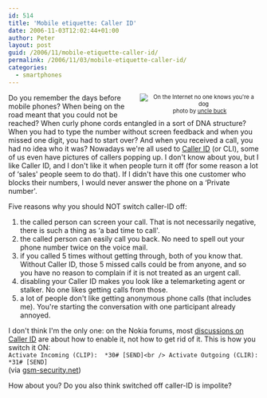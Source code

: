```yaml
---
id: 514
title: 'Mobile etiquette: Caller ID'
date: 2006-11-03T12:02:44+01:00
author: Peter
layout: post
guid: /2006/11/mobile-etiquette-caller-id/
permalink: /2006/11/03/mobile-etiquette-caller-id/
categories:
  - smartphones
---
```

<div style="float: right; text-align: center; width: 240px; font-size: .8em ">
  <img src="http://static.flickr.com/2/3859041_748a172bed_m.jpg" alt="On the Internet no one knows you're a dog" /><br /> photo by <a href="http://www.flickr.com/photos/unclebuck/3859041/">uncle buck</a>
</div>

Do you remember the days before mobile phones? When being on the road meant that you could not be reached? When curly phone cords entangled in a sort of DNA structure? When you had to type the number without screen feedback and when you missed one digit, you had to start over? And when you received a call, you had no idea who it was? Nowadays we're all used to [Caller ID](http://en.wikipedia.org/wiki/Caller_ID) (or CLI), some of us even have pictures of callers popping up. I don't know about you, but I like Caller ID, and I don't like it when people turn it off (for some reason a lot of &#8216;sales' people seem to do that). If I didn't have this one customer who blocks their numbers, I would never answer the phone on a &#8216;Private number'.

Five reasons why you should NOT switch caller-ID off:

  1. the called person can screen your call. That is not necessarily negative, there is such a thing as &#8216;a bad time to call'.
  2. the called person can easily call you back. No need to spell out your phone number twice on the voice mail.
  3. if you called 5 times without getting through, both of you know that. Without Caller ID, those 5 missed calls could be from anyone, and so you have no reason to complain if it is not treated as an urgent call.
  4. disabling your Caller ID makes you look like a telemarketing agent or stalker. No one likes getting calls from those.
  5. a lot of people don't like getting anonymous phone calls (that includes me). You're starting the conversation with one participant already annoyed.

I don't think I'm the only one: on the Nokia forums, most [discussions on Caller ID](http://discussions.europe.nokia.com/discussions/search?submitted=true&type=message&q=caller+id&page_size=30) are about how to enable it, not how to get rid of it. This is how you switch it ON:  
`Activate Incoming (CLIP):	*30# [SEND]<br />
Activate Outgoing (CLIR):	*31# [SEND]`  
(via [gsm-security.net](http://www.gsm-security.net/faq/gsm-caller-id-clip-clir.shtml))

How about you? Do you also think switched off caller-ID is impolite?